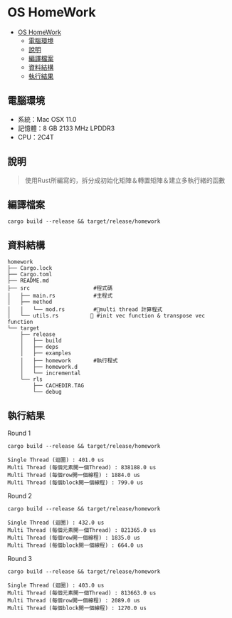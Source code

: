 # OS HomeWork

- [OS HomeWork](#os-homework)
  - [電腦環境](#電腦環境)
  - [說明](#說明)
  - [編譯檔案](#編譯檔案)
  - [資料結構](#資料結構)
  - [執行結果](#執行結果)

## 電腦環境

- 系統：Mac OSX 11.0
- 記憶體：8 GB 2133 MHz LPDDR3
- CPU：2C4T

## 說明

>使用Rust所編寫的，拆分成初始化矩陣＆轉置矩陣＆建立多執行緒的函數

## 編譯檔案

```bash=
cargo build --release && target/release/homework
```

## 資料結構

```bash=
homework
├── Cargo.lock
├── Cargo.toml
├── README.md
├── src                    #程式碼
│   ├── main.rs            #主程式
│   ├── method
│   │   └── mod.rs         #multi thread 計算程式
│   └── utils.rs           #init vec function & transpose vec function
└── target
    ├── release
    │   ├── build
    │   ├── deps
    │   ├── examples
    │   ├── homework       #執行程式
    │   ├── homework.d
    │   └── incremental
    └── rls
        ├── CACHEDIR.TAG
        └── debug
```

## 執行結果

Round 1

```bash=
cargo build --release && target/release/homework

Single Thread (迴圈) : 401.0 us
Multi Thread (每個元素開一個Thread) : 838188.0 us
Multi Thread (每個row開一個線程) : 1884.0 us
Multi Thread (每個block開一個線程) : 799.0 us
```

Round 2

```bash=
cargo build --release && target/release/homework

Single Thread (迴圈) : 432.0 us
Multi Thread (每個元素開一個Thread) : 821365.0 us
Multi Thread (每個row開一個線程) : 1835.0 us
Multi Thread (每個block開一個線程) : 664.0 us
```

Round 3

```bash=
cargo build --release && target/release/homework

Single Thread (迴圈) : 403.0 us
Multi Thread (每個元素開一個Thread) : 813663.0 us
Multi Thread (每個row開一個線程) : 2089.0 us
Multi Thread (每個block開一個線程) : 1270.0 us
```
